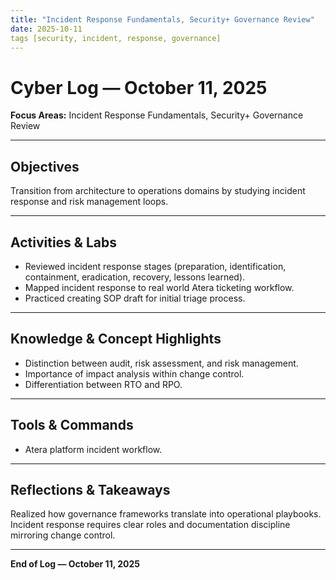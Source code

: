 ```yaml
---
title: "Incident Response Fundamentals, Security+ Governance Review"
date: 2025-10-11
tags [security, incident, response, governance]
---
```


# Cyber Log — October 11, 2025
**Focus Areas:** Incident Response Fundamentals, Security+ Governance Review  

---

## Objectives
Transition from architecture to operations domains by studying incident response and risk management loops.

---

## Activities & Labs
- Reviewed incident response stages (preparation, identification, containment, eradication, recovery, lessons learned).  
- Mapped incident response to real world Atera ticketing workflow.  
- Practiced creating SOP draft for initial triage process.  

---

## Knowledge & Concept Highlights
- Distinction between audit, risk assessment, and risk management.  
- Importance of impact analysis within change control.  
- Differentiation between RTO and RPO.

---

## Tools & Commands
- Atera platform incident workflow.  

---

## Reflections & Takeaways
Realized how governance frameworks translate into operational playbooks.  
Incident response requires clear roles and documentation discipline mirroring change control.

---

**End of Log — October 11, 2025**
